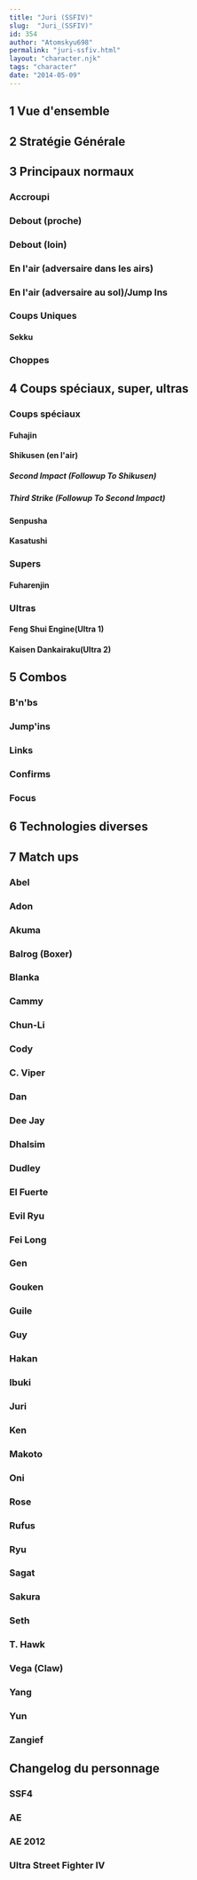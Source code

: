 ```yaml
---
title: "Juri (SSFIV)"
slug:  "Juri_(SSFIV)"
id: 354
author: "Atomskyu698"
permalink: "juri-ssfiv.html"
layout: "character.njk"
tags: "character"
date: "2014-05-09"
---
```




## 1 Vue d'ensemble

## 2 Stratégie Générale

## 3 Principaux normaux

### Accroupi

### Debout (proche)

### Debout (loin)

### En l'air (adversaire dans les airs)

### En l'air (adversaire au sol)/Jump Ins

### Coups Uniques

#### Sekku

### Choppes

## 4 Coups spéciaux, super, ultras

### Coups spéciaux

#### Fuhajin

#### Shikusen (en l'air)

##### Second Impact (Followup To Shikusen)

##### Third Strike (Followup To Second Impact)

#### Senpusha

#### Kasatushi

### Supers

#### Fuharenjin

### Ultras

#### Feng Shui Engine(Ultra 1)

#### Kaisen Dankairaku(Ultra 2)

## 5 Combos

### B'n'bs

### Jump'ins

### Links

### Confirms

### Focus

## 6 Technologies diverses

## 7 Match ups

### Abel

### Adon

### Akuma

### Balrog (Boxer)

### Blanka

### Cammy

### Chun-Li

### Cody

### C. Viper

### Dan

### Dee Jay

### Dhalsim

### Dudley

### El Fuerte

### Evil Ryu

### Fei Long

### Gen

### Gouken

### Guile

### Guy

### Hakan

### Ibuki

### Juri

### Ken

### Makoto

### Oni

### Rose

### Rufus

### Ryu

### Sagat

### Sakura

### Seth

### T. Hawk

### Vega (Claw)

### Yang

### Yun

### Zangief

## Changelog du personnage

### SSF4

### AE

### AE 2012

### Ultra Street Fighter IV
